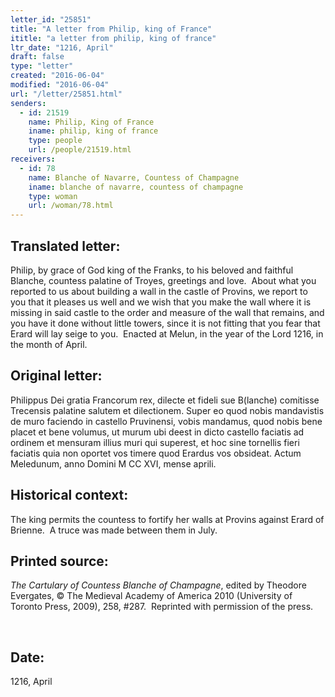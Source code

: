 ```yaml
---
letter_id: "25851"
title: "A letter from Philip, king of France"
ititle: "a letter from philip, king of france"
ltr_date: "1216, April"
draft: false
type: "letter"
created: "2016-06-04"
modified: "2016-06-04"
url: "/letter/25851.html"
senders:
  - id: 21519
    name: Philip, King of France
    iname: philip, king of france
    type: people
    url: /people/21519.html
receivers:
  - id: 78
    name: Blanche of Navarre, Countess of Champagne
    iname: blanche of navarre, countess of champagne
    type: woman
    url: /woman/78.html
---
```

<h2> Translated letter:</h2><p>Philip, by grace of God king of the Franks, to his beloved and faithful Blanche, countess palatine of Troyes, greetings and love.&nbsp; About what you reported to us about building a wall in the castle of Provins, we report to you that it pleases us well and we wish that you make the wall where it is missing in said castle to the order and measure of the wall that remains, and you have it done without little towers, since it is not fitting that you fear that Erard will lay seige to you.&nbsp; Enacted at Melun, in the year of the Lord 1216, in the month of April.</p><h2 class="mt-4"> Original letter:</h2><p>Philippus Dei gratia Francorum rex, dilecte et fideli sue B(lanche) comitisse Trecensis palatine salutem et dilectionem. Super eo quod nobis mandavistis de muro faciendo in castello Pruvinensi, vobis mandamus, quod nobis bene placet et bene volumus, ut murum ubi deest in dicto castello faciatis ad ordinem et mensuram illius muri qui superest, et hoc sine tornellis fieri faciatis quia non oportet vos timere quod Erardus vos obsideat. Actum Meledunum, anno Domini M CC XVI, mense aprili.&nbsp;</p><h2 class="mt-4"> Historical context:</h2><p>The king permits the countess to fortify her walls at Provins against Erard of Brienne.&nbsp; A truce was made between them in July.</p><h2 class="mt-4"> Printed source:</h2><p><i>The Cartulary of Countess Blanche of Champagne</i>, edited by Theodore Evergates, © The Medieval Academy of America 2010 (University of Toronto Press, 2009), 258, #287.&nbsp; Reprinted with permission of the press.</p><p>&nbsp;</p><h2 class="mt-4"> Date:</h2>1216, April
